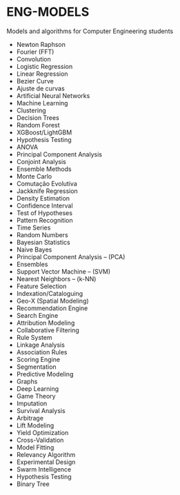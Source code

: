 # ENG-MODELS
Models and algorithms for Computer Engineering students

- Newton Raphson
- Fourier (FFT)
- Convolution
- Logistic Regression
- Linear Regression
- Bezier Curve
- Ajuste de curvas
- Artificial Neural Networks
- Machine Learning
- Clustering
- Decision Trees
- Random Forest
- XGBoost/LightGBM
- Hypothesis Testing
- ANOVA
- Principal Component Analysis
- Conjoint Analysis
- Ensemble Methods
- Monte Carlo
- Comutação Evolutiva
- Jackknife Regression
- Density Estimation 
- Confidence Interval 
- Test of Hypotheses 
- Pattern Recognition 
- Time Series 
- Random Numbers 
- Bayesian Statistics 
- Naive Bayes 
- Principal Component Analysis – (PCA)
- Ensembles 
- Support Vector Machine – (SVM)
- Nearest Neighbors – (k-NN)
- Feature Selection
- Indexation/Cataloguing
- Geo-X (Spatial Modeling) 
- Recommendation Engine
- Search Engine
- Attribution Modeling
- Collaborative Filtering
- Rule System 
- Linkage Analysis 
- Association Rules 
- Scoring Engine 
- Segmentation 
- Predictive Modeling 
- Graphs 
- Deep Learning 
- Game Theory 
- Imputation 
- Survival Analysis 
- Arbitrage 
- Lift Modeling 
- Yield Optimization
- Cross-Validation
- Model Fitting
- Relevancy Algorithm
- Experimental Design
- Swarm Intelligence
- Hypothesis Testing
- Binary Tree
